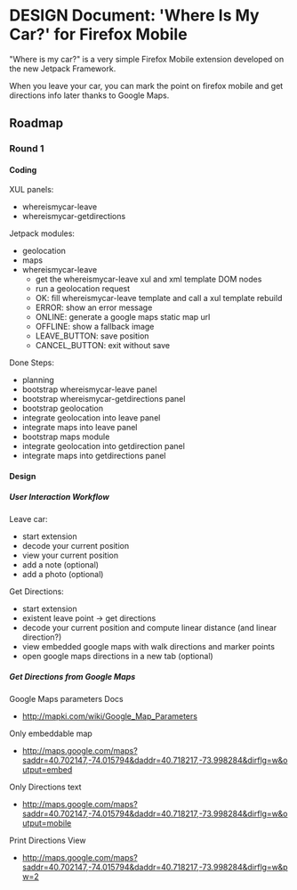 # DESIGN Document: 'Where Is My Car?' for Firefox Mobile

"Where is my car?" is a very simple Firefox Mobile extension
developed on the new Jetpack Framework.

When you leave your car, you can mark the point on firefox mobile
and get directions info later thanks to Google Maps.

## Roadmap

### Round 1

#### Coding

XUL panels:

* whereismycar-leave
* whereismycar-getdirections

Jetpack modules:

* geolocation
* maps
* whereismycar-leave
  * get the whereismycar-leave xul and xml template DOM nodes
  * run a geolocation request
  * OK: fill whereismycar-leave template and call a xul template rebuild
  * ERROR: show an error message
  * ONLINE: generate a google maps static map url
  * OFFLINE: show a fallback image
  * LEAVE_BUTTON: save position
  * CANCEL_BUTTON: exit without save

Done Steps:

* planning
* bootstrap whereismycar-leave panel
* bootstrap whereismycar-getdirections panel
* bootstrap geolocation
* integrate geolocation into leave panel
* integrate maps into leave panel
* bootstrap maps module
* integrate geolocation into getdirection panel
* integrate maps into getdirections panel

#### Design

##### User Interaction Workflow

Leave car:
* start extension
* decode your current position
* view your current position
* add a note (optional)
* add a photo (optional)

Get Directions:
* start extension
* existent leave point -> get directions
* decode your current position and compute linear distance (and linear direction?)
* view embedded google maps with walk directions and marker points
* open google maps directions in a new tab (optional)

##### Get Directions from Google Maps

Google Maps parameters Docs

* http://mapki.com/wiki/Google_Map_Parameters

Only embeddable map 

* http://maps.google.com/maps?saddr=40.702147,-74.015794&daddr=40.718217,-73.998284&dirflg=w&output=embed

Only Directions text

* http://maps.google.com/maps?saddr=40.702147,-74.015794&daddr=40.718217,-73.998284&dirflg=w&output=mobile

Print Directions View

* http://maps.google.com/maps?saddr=40.702147,-74.015794&daddr=40.718217,-73.998284&dirflg=w&pw=2

